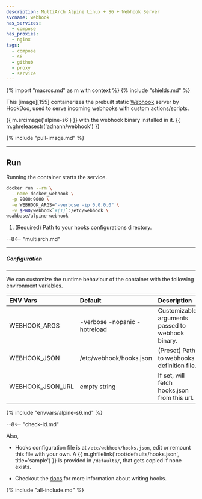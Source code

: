 ```yaml
---
description: MultiArch Alpine Linux + S6 + Webhook Server
svcname: webhook
has_services:
  - compose
has_proxies:
  - nginx
tags:
  - compose
  - s6
  - github
  - proxy
  - service
---
```


{% import "macros.md" as m with context %}
{% include "shields.md" %}

This [image][155] containerizes the prebuilt static [Webhook][1]
server by HookDoo, used to serve incoming webhooks with custom
actions/scripts.

{{ m.srcimage('alpine-s6') }} with the webhook binary
installed in it. {{ m.ghreleasestr('adnanh/webhook') }}

{% include "pull-image.md" %}

---
Run
---

Running the container starts the service.

``` sh
docker run --rm \
  --name docker_webhook \
  -p 9000:9000 \
  -e WEBHOOK_ARGS="-verbose -ip 0.0.0.0" \
  -v $PWD/webhook`#(1)`:/etc/webhook \
woahbase/alpine-webhook
```

1. (Required) Path to your hooks configurations directory.

--8<-- "multiarch.md"

---
##### Configuration
---

We can customize the runtime behaviour of the container with the
following environment variables.

| ENV Vars         | Default                      | Description
| :---             | :---                         | :---
| WEBHOOK_ARGS     | -verbose -nopanic -hotreload | Customizable arguments passed to webhook binary.
| WEBHOOK_JSON     | /etc/webhook/hooks.json      | (Preset) Path to webhooks definition file.
| WEBHOOK_JSON_URL | empty string                 | If set, will fetch hooks.json from this url.
{% include "envvars/alpine-s6.md" %}

--8<-- "check-id.md"

Also,

* Hooks configuration file is at `/etc/webhook/hooks.json`,
  edit or remount this file with your own. A {{
  m.ghfilelink('root/defaults/hooks.json', title='sample') }}
  is provided in `/defaults/`, that gets copied if none exists.

* Checkout the [docs][2] for more information about writing hooks.

[1]: https://www.hookdoo.com/
[2]: https://github.com/adnanh/webhook/tree/master/docs

{% include "all-include.md" %}
